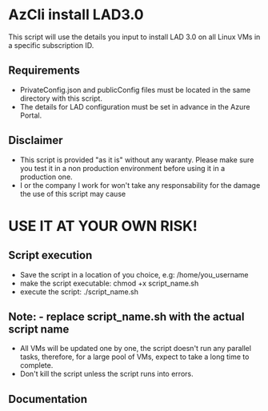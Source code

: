 # AzCli install LAD3.0
This script will use the details you input to install LAD 3.0 on all Linux VMs in a specific subscription ID.
## Requirements
* PrivateConfig.json and publicConfig files must be located in the same directory with this script.
* The details for LAD configuration must be set in advance in the Azure Portal.
## Disclaimer
* This script is provided "as it is" without any waranty. Please make sure you test it in a non production environment before using it in a production one.
* I or the company I work for won't take any responsability for the damage the use of this script may cause
# USE IT AT YOUR OWN RISK!
## Script execution
* Save the script in a location of you choice, e.g: /home/you_username
* make the script executable: chmod +x script_name.sh 
* execute the script: ./script_name.sh
## Note: - replace script_name.sh with the actual script name
* All VMs will be updated one by one, the script doesn't run any parallel tasks, therefore, for a large pool of VMs, expect to take a long time to complete. 
* Don't kill the script unless the script runs into errors.
 
## Documentation

